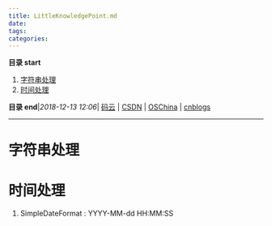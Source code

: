 ```yaml
---
title: LittleKnowledgePoint.md
date: 
tags: 
categories: 
---
```


**目录 start**
 
1. [字符串处理](#字符串处理)
1. [时间处理](#时间处理)

**目录 end**|_2018-12-13 12:06_| [码云](https://gitee.com/gin9) | [CSDN](http://blog.csdn.net/kcp606) | [OSChina](https://my.oschina.net/kcp1104) | [cnblogs](http://www.cnblogs.com/kuangcp)
****************************************
# 字符串处理


# 时间处理
1. SimpleDateFormat : YYYY-MM-dd HH:MM:SS
